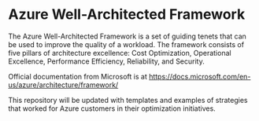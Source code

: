 # Azure Well-Architected Framework 
The Azure Well-Architected Framework is a set of guiding tenets that can be used to improve the quality of a workload. The framework consists of five pillars of architecture excellence: Cost Optimization, Operational Excellence, Performance Efficiency, Reliability, and Security. 

Official documentation from Microsoft is at https://docs.microsoft.com/en-us/azure/architecture/framework/

This repository will be updated with templates and examples of strategies that worked for Azure customers in their optimization initiatives. 
